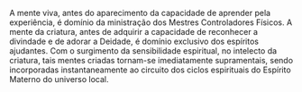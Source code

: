﻿A mente viva, antes do aparecimento da capacidade de aprender pela experiência, é domínio da ministração dos Mestres Controladores Físicos. A mente da criatura, antes de adquirir a capacidade de reconhecer a divindade e de adorar a Deidade, é domínio exclusivo dos espíritos ajudantes. Com o surgimento da sensibilidade espiritual, no intelecto da criatura, tais mentes criadas tornam-se imediatamente supramentais, sendo incorporadas instantaneamente ao circuito dos ciclos espirituais do Espírito Materno do universo local.